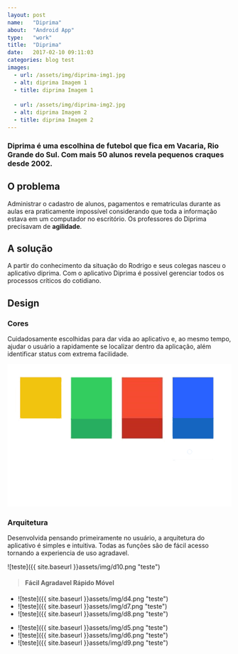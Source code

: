 ```yaml
---
layout: post
name:   "Diprima"
about:  "Android App"
type:   "work"
title:  "Diprima"
date:   2017-02-10 09:11:03
categories: blog test
images:
  - url: /assets/img/diprima-img1.jpg
  - alt: diprima Imagem 1
  - title: diprima Imagem 1

  - url: /assets/img/diprima-img2.jpg
  - alt: diprima Imagem 2
  - title: diprima Imagem 2
---
```


### Diprima é uma escolhina de futebol que fica em Vacaria, Rio Grande do Sul. Com mais 50 alunos revela pequenos craques desde 2002.

O problema
----------
Administrar o cadastro de alunos, pagamentos e rematriculas durante as aulas era praticamente impossível considerando que toda a informação estava em um computador no escritório. Os professores do Diprima precisavam de **agilidade**.

A solução
---------
A partir do conhecimento da situação do Rodrigo e seus colegas nasceu o aplicativo diprima. Com o aplicativo Diprima é possivel gerenciar todos os processos críticos do cotidiano.

Design
------
### Cores

Cuidadosamente escolhidas para dar vida ao aplicativo e, ao mesmo tempo, ajudar o usuário a rapidamente se localizar dentro da aplicação, além identificar status com extrema facilidade.

>
  ![teste](/assets/img/d10.png "teste")

### Arquitetura
Desenvolvida pensando primeiramente no usuário, a arquitetura do aplicativo é simples e intuitiva. Todas as funções são de fácil acesso tornando a experiencia de uso agradavel.
>
  ![teste]({{ site.baseurl }}assets/img/d10.png "teste")

> #### Fácil Agradavel Rápido Móvel

>
  - ![teste]({{ site.baseurl }}assets/img/d4.png "teste")
  - ![teste]({{ site.baseurl }}assets/img/d7.png "teste")
  - ![teste]({{ site.baseurl }}assets/img/d8.png "teste")

>
  - ![teste]({{ site.baseurl }}assets/img/d5.png "teste")
  - ![teste]({{ site.baseurl }}assets/img/d6.png "teste")
  - ![teste]({{ site.baseurl }}assets/img/d9.png "teste")

[jekyll-gh]: https://github.com/mojombo/jekyll
[jekyll]:    http://jekyllrb.com
